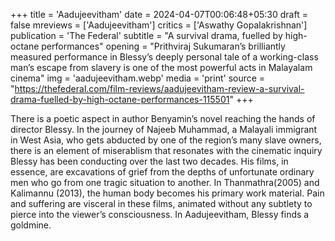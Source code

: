 +++
title = 'Aadujeevitham'
date = 2024-04-07T00:06:48+05:30
draft = false
mreviews = ['Aadujeevitham']
critics = ['Aswathy Gopalakrishnan']
publication = 'The Federal'
subtitle = "A survival drama, fuelled by high-octane performances"
opening = "Prithviraj Sukumaran’s brilliantly measured performance in Blessy’s deeply personal tale of a working-class man’s escape from slavery is one of the most powerful acts in Malayalam cinema"
img = 'aadujeevitham.webp'
media = 'print'
source = "https://thefederal.com/film-reviews/aadujeevitham-review-a-survival-drama-fuelled-by-high-octane-performances-115501"
+++

There is a poetic aspect in author Benyamin’s novel reaching the hands of director Blessy. In the journey of Najeeb Muhammad, a Malayali immigrant in West Asia, who gets abducted by one of the region’s many slave owners, there is an element of miserablism that resonates with the cinematic inquiry Blessy has been conducting over the last two decades. His films, in essence, are excavations of grief from the depths of unfortunate ordinary men who go from one tragic situation to another. In Thanmathra(2005) and Kalimannu (2013), the human body becomes his primary work material. Pain and suffering are visceral in these films, animated without any subtlety to pierce into the viewer’s consciousness. In Aadujeevitham, Blessy finds a goldmine.
